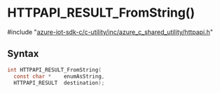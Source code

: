 # HTTPAPI_RESULT_FromString()

\#include "[azure-iot-sdk-c/c-utility/inc/azure_c_shared_utility/httpapi.h](../iot-c-ref-httpapi-h.md)"  

## Syntax

```C
int HTTPAPI_RESULT_FromString(
  const char *    enumAsString,
  HTTPAPI_RESULT  destination);
```

